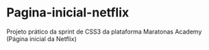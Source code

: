 # Pagina-inicial-netflix
Projeto prático da sprint de CSS3 da plataforma Maratonas Academy (Página inicial da Netflix)
